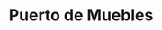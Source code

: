 ---
title: "Puerto de Muebles"
url: /ciudad-autonoma-de-buenos-aires/puerto-de-muebles/
shop: Möbel
---